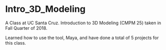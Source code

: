 # Intro_3D_Modeling
A Class at UC Santa Cruz. Introduction to 3D Modeling (CMPM 25) taken in Fall Quarter of 2018.

Learned how to use the tool, Maya, and have done a total of 5 projects for this class.
